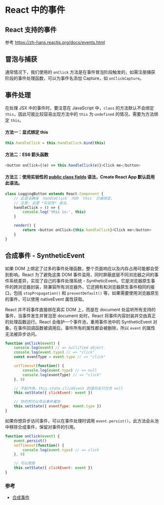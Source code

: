 # React 中的事件

## React 支持的事件

参考 https://zh-hans.reactjs.org/docs/events.html

## 冒泡与捕获

通常情况下，我们使用的 `onClick` 方法是在事件冒泡阶段触发的，如需注册捕获阶段的事件处理函数，可以为事件名添加 Capture，如 `onClickCapture`。

## 事件处理

在处理 JSX 中的事件时，要注意在 JavaScript 中，`class` 的方法默认不会绑定 `this`，因此可能比较容易出现方法中的 `this` 为 `undefined` 的情况，需要为方法绑定 `this`。

#### 方法一：显式绑定 this

```js
this.handleClick = this.handleClick.bind(this)
```

#### 方法二：ES6 箭头函数

```js
<button onClick={(e) => this.handleClick(e)}>Click me</button>
```

#### 方法三：使用实验性的 [public class fields](https://babeljs.io/docs/en/babel-plugin-proposal-class-properties) 语法，Create React App 默认启用此语法。

```js
class LoggingButton extends React.Component {
    // 此语法确保 `handleClick` 内的 `this` 已被绑定。
    // 注意: 这是 *实验性* 语法。
    handleClick = () => {
        console.log('this is:', this)
    }

    render() {
        return <button onClick={this.handleClick}>Click me</button>
    }
}
```

## 合成事件 - SyntheticEvent

如果 DOM 上绑定了过多的事件处理函数，整个页面响应以及内存占用可能都会受到影响。React 为了避免这类 DOM 事件滥用，同时屏蔽底层不同浏览器之间的事件系统差异，实现了自己的事件处理系统 - SyntheticEvent。它是浏览器原生事件的跨浏览器封装，除兼容所有浏览器外，它还拥有和浏览器原生事件相同的接口，包括 `stopPropagation()` 和 `preventDefault()` 等，如果需要使用浏览器原生的事件，可以使用 nativeEvent 属性获取。

React 并不将事件直接绑在真实 DOM 上，而是在 document 处监听所有支持的事件，当事件发生并冒泡至 document 处时，React 将事件内容封装并交由真正的处理函数运行。React 会维护一个事件池，重用事件池中的 SyntheticEvent 对象。在事件回调函数被调用后，事件所有的属性都会被删除，所以 `event` 的属性无法被异步访问。

```js
function onClick(event) {
    console.log(event) // => nullified object.
    console.log(event.type) // => "click"
    const eventType = event.type // => "click"

    setTimeout(function() {
        console.log(event.type) // => null
        console.log(eventType) // => "click"
    }, 0)

    // 不起作用，this.state.clickEvent 的值将会只包含 null
    this.setState({ clickEvent: event })

    // 你仍然可以导出事件属性
    this.setState({ eventType: event.type })
}
```

如果你想异步访问事件，可以在事件处理时调用 `event.persist()`，此方法会从池中移除合成事件，保留对事件的引用。

```js
function onClick(event) {
    event.persist()
    setTimeout(function() {
        console.log(event.type) // => click
    }, 0)

    // 可以使用
    this.setState({ clickEvent: event })
}
```

### 参考

-   [合成事件](https://zh-hans.reactjs.org/docs/events.html#ui-events)
